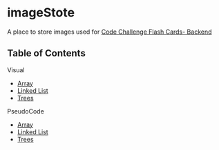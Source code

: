 # imageStote
A place to store images used for [Code Challenge Flash Cards- Backend](https://github.com/lizkavalski/codeChallenges-backend)

## Table of Contents
Visual

* [Array](visual/array/README.md)
* [Linked List](visual/linkedList/README.md)
* [Trees](visual/tree/README.md)

PseudoCode
* [Array](pseudo/arrays/README.md)
* [Linked List](pseudo/linkedlist/README.md)
* [Trees](pseudo/tree)

